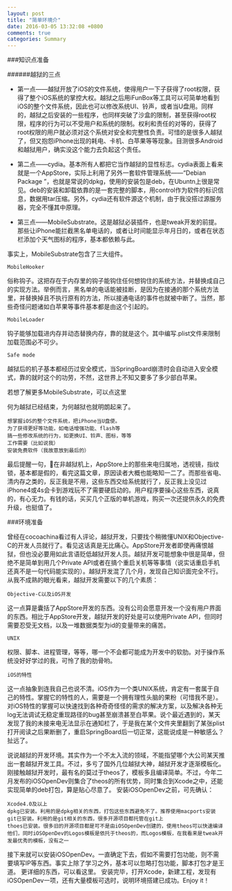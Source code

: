 ```yaml
---
layout: post
title: "简单环境介"
date: 2016-03-05 13:32:08 +0800
comments: true
categories: Summary
---
```


###知识点准备

######越狱的三点

* 第一点——越狱开放了iOS的文件系统，使得用户一下子获得了root权限，获得了整个iOS系统的掌控大权。越狱之后用iFunBox等工具可以可简单地看到iOS的整个文件系统，因此也可以修改系统UI、铃声，或者当U盘用。同样的，越狱之后安装的一些程序，也同样突破了沙盒的限制，甚至获得root权限，程序的行为可以不受用户和系统的限制。权利和责任的对等的，获得了root权限的用户就必须对这个系统对安全和完整性负责。可惜的是很多人越狱了，但又抱怨iPhone出现的耗电、卡机、白苹果等等现象。目测很多Android和越狱用户，确实没这个能力去负起这个责任。

* 第二点——cydia。基本所有人都把它当作越狱的显性标志。cydia表面上看来就是一个AppStore，实际上利用了另外一套软件管理系统——“Debian Package ”，也就是常说的dpkg，使用的安装包是deb，在Ubuntn上很是常见。deb的安装和卸载依靠的是一套完整的脚本，用control作为软件的标识信息，数据用tar压缩。另外，cydia还有软件源这个机制，由于我没搭过源服务器，完全不懂其中原理。

* 第三点——MobileSubstrate。这是越狱必装插件，也是tweak开发的前提。那些让iPhone能拦截黑名单电话的，或者让时间能显示年月日的，或者在状态栏添加个天气图标的程序，基本都依赖与此。

事实上，MobileSubstrate包含了三大组件。

    MobileHooker

俗称钩子。这把存在于内存里的钩子能钩住任何想钩住的系统方法，并替换成自己的实现方法。举例而言，黑名单的电话能被挂断，是因为在接通的那个系统方法里，并替换掉且不执行原有的方法，所以接通电话的事件也就被中断了。当然，那些奇怪问题诸如白苹果等事件基本都是由这个引起的。

    MobileLoader

钩子能够加载进内存并动态替换内存，靠的就是这个。其中编写.plist文件来限制加载范围必不可少。

    Safe mode

越狱后的机子基本都经历过安全模式，当SpringBoard崩溃时会自动进入安全模式，靠的就时这个的功劳，不然，这世界上不知又要多了多少部白苹果。

若想了解更多MobileSubstrate，可以点这里

何为越狱已经结束，为何越狱也就明朗起来了。

    想掌握iOS的整个文件系统，把iPhone当U盘使。
    为了获得更好等功能，如电话增强功能、flash等
    搞一些修改系统的行为，如更换UI、铃声、图标，等等
    工作需要（比如说我）
    安装免费软件（我故意放到最后的）

最后提醒一句，在非越狱机上，AppStore上的那些来电归属地，透视镜，指纹锁，基本都是假的，看完这篇文章，原因读者大概也能略知一二了。而那些省电、清内存之类的，反正我是不用，这些东西交给系统就行了，反正我上没见过iPhone4或4s会卡到游戏玩不了需要硬启动的。用户程序要操心这些东西，说真的，有心无力。有钱的话，买买几个正版的单机游戏，购买一次还提供永久的免费升级，也挺值了。

###环境准备


曾经在cocoachina看过有人评论，越狱开发，只要找个稍微懂UNIX和Objective-C的开发人员就行了。看见这话真是无比痛心。AppStore开发者即使再痛恨越狱，但也没必要用如此言语贬低越狱开发人员。越狱开发可能想象中很是简单，但绝不是简单到用几个Private API或者在搞个重启关机等等事情（说实话重启手机还真不是一句代码能实现的）。越狱开发混了几个月，发现自己知识面完全不行。从我不成熟的眼光看来，越狱开发需要以下的几个素质：

    Objective-C以及iOS开发

这一点算是囊括了AppStore开发的东西。没有公司会愿意开发一个没有用户界面的东西。相比于AppStore开发，越狱开发的好处是可以使用Private API，但同时需要忍受无文档，以及一堆数据类型为id的变量带来的痛苦。

    UNIX

权限、脚本、进程管理，等等，哪一个不会都可能成为开发中的软肋。对于操作系统没好好学过的我，可怜了我的肋骨哟。

    iOS的特性

这一点抽象到连我自己也说不清。iOS作为一个类UNIX系统，肯定有一套属于自己的特性。掌握它的特性的人，需要是一个拥有理性头脑的果粉（可惜我不是）。对iOS特性的掌握可以快速找到各种奇奇怪怪的需求的解决方案，以及解决各种无log无法调试无稳定重现路径的bug甚至崩溃甚至白苹果。说个最近遇到的，某天发现了我的未接来电无法显示在通知栏了，于是我在某个文件夹里翻到了某张plist打开阅读之后果断删了，重启SpringBoard后一切正常，这能说成是一种敏感么？ 扯远了。


说说越狱的开发环境。其实作为一个不太入流的领域，不能指望哪个大公司某天推出一套越狱开发工具。不过，多亏了国外几位越狱大神，越狱开发才逐渐模板化。刚接触越狱开发时，最有名的莫过于theos了，模板多且编译简单。不过，今年二月发布的iOSOpenDev则集合了theos的所有优势，同时集合到Xcode之中，还能实现简单的deb打包，算是贴心尽意了。 安装iOSOpenDev之前，可先确认：

    Xcode4.0及以上
    dpkg已安装。利用的是dpkg相关的东西，打包这些东西避免不了。推荐使用macports安装
    git已安装。利用的是git相关的东西，很多开源项目都托管在git上
    thoes已安装。很多旧的开源项目都是可不是由iOSOpenDev创建的，使用theos可以快速编译他们，同时iOSOpenDev的Logos模板是依托于theos的，而Logos模板，在我看来是tweak开发最优秀的模板，没有之一

接下来就可以安装iOSOpenDev。一直确定下去，假如不需要打包功能，则不需要填写IP等东西。事实上除了学习之外，基本可以忽略打包功能，脚本打包才是王道。 更详细的东西，可以看这里。 安装完毕，打开Xcode，新建工程，发现有iOSOpenDev一项，还有大量模板可选时，说明环境搭建已成功。Enjoy it！ 